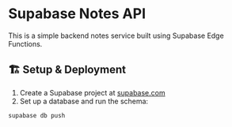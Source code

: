 # Supabase Notes API

This is a simple backend notes service built using Supabase Edge Functions.

## 🏗️ Setup & Deployment

1. Create a Supabase project at [supabase.com](https://supabase.com)
2. Set up a database and run the schema:

```bash
supabase db push

